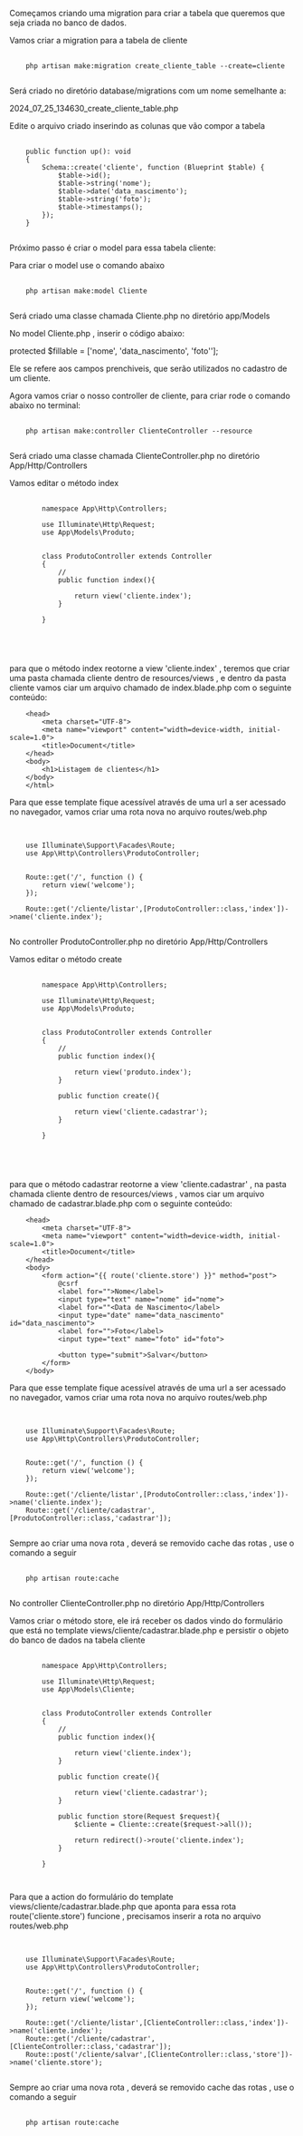Começamos criando uma migration para criar a tabela que queremos que seja criada no banco de dados.

Vamos criar a migration para a tabela de cliente

<pre class="language-php">
  <code class="language-php">
    php artisan make:migration create_cliente_table --create=cliente
  </code>
</pre>

Será criado no diretório database/migrations com um nome semelhante a:

2024_07_25_134630_create_cliente_table.php

Edite o arquivo criado inserindo as colunas que vão compor a tabela

<pre class="language-php">
  <code class="language-php">
    public function up(): void
    {
        Schema::create('cliente', function (Blueprint $table) {
            $table->id();
            $table->string('nome');
            $table->date('data_nascimento');
			$table->string('foto');
            $table->timestamps();
        });
    }
  </code>
</pre>

Próximo passo é criar o model para essa tabela cliente:

Para criar o model use o comando abaixo

<pre class="language-php">
  <code class="language-php">
    php artisan make:model Cliente
  </code>
</pre>

Será criado uma classe chamada Cliente.php no diretório app/Models

No model Cliente.php , inserir o código abaixo:

protected $fillable = ['nome', 'data_nascimento', 'foto''];

Ele se refere aos campos prenchiveis, que serão utilizados no cadastro de um cliente.

Agora vamos criar o nosso controller de cliente, para criar rode o comando abaixo no terminal:

<pre class="language-php">
  <code class="language-php">
    php artisan make:controller ClienteController --resource
  </code>
</pre>

Será criado uma classe chamada ClienteController.php no diretório App/Http/Controllers

Vamos editar o método index 


<pre class="language-php">
  <code class="language-php">
		namespace App\Http\Controllers;

		use Illuminate\Http\Request;
		use App\Models\Produto;


		class ProdutoController extends Controller
		{
			//
			public function index(){

				return view('cliente.index');
			}

		}


 
  </code>
</pre>

para que o método index reotorne a view 'cliente.index' , teremos que criar uma pasta chamada cliente dentro de resources/views ,
e dentro da pasta cliente vamos ciar um arquivo chamado de index.blade.php com o seguinte conteúdo:

		
		<head>
			<meta charset="UTF-8">
			<meta name="viewport" content="width=device-width, initial-scale=1.0">
			<title>Document</title>
		</head>
		<body>
			<h1>Listagem de clientes</h1>
		</body>
		</html>


Para que esse  template fique acessível através de uma url a ser acessado no navegador, vamos criar uma rota nova no arquivo routes/web.php

<pre class="language-php">
  <code class="language-php">
	
	use Illuminate\Support\Facades\Route;
	use App\Http\Controllers\ProdutoController;


	Route::get('/', function () {
		return view('welcome');
	});

	Route::get('/cliente/listar',[ProdutoController::class,'index'])->name('cliente.index');
  </code>
</pre>

No controller ProdutoController.php no diretório App/Http/Controllers

Vamos editar o método create 


<pre class="language-php">
  <code class="language-php">
		namespace App\Http\Controllers;

		use Illuminate\Http\Request;
		use App\Models\Produto;


		class ProdutoController extends Controller
		{
			//
			public function index(){

				return view('produto.index');
			}
			
			public function create(){

				return view('cliente.cadastrar');
			}

		}


 
  </code>
</pre>

para que o método cadastrar reotorne a view 'cliente.cadastrar' , na pasta chamada cliente dentro de resources/views ,
vamos ciar um arquivo chamado de cadastrar.blade.php com o seguinte conteúdo:

		
		<head>
			<meta charset="UTF-8">
			<meta name="viewport" content="width=device-width, initial-scale=1.0">
			<title>Document</title>
		</head>
		<body>
			<form action="{{ route('cliente.store') }}" method="post">
				@csrf
				<label for="">Nome</label>    
				<input type="text" name="nome" id="nome">
				<label for=""<Data de Nascimento</label>
				<input type="date" name="data_nascimento" id="data_nascimento">
				<label for="">Foto</label>
				<input type="text" name="foto" id="foto">
				
				<button type="submit">Salvar</button>
			</form>
		</body>


Para que esse  template fique acessível através de uma url a ser acessado no navegador, vamos criar uma rota nova no arquivo routes/web.php

<pre class="language-php">
  <code class="language-php">
	
	use Illuminate\Support\Facades\Route;
	use App\Http\Controllers\ProdutoController;


	Route::get('/', function () {
		return view('welcome');
	});

	Route::get('/cliente/listar',[ProdutoController::class,'index'])->name('cliente.index');
	Route::get('/cliente/cadastrar',[ProdutoController::class,'cadastrar']);
  </code>
</pre>

Sempre ao criar  uma nova rota , deverá se removido cache das rotas , use  o comando a seguir

<pre class="language-php">
  <code class="language-php">
    php artisan route:cache
  </code>
</pre>

No controller ClienteController.php no diretório App/Http/Controllers

Vamos criar o método store, ele irá receber os dados vindo do formulário que está no template views/cliente/cadastrar.blade.php e persistir o objeto do banco de dados na tabela cliente

<pre class="language-php">
  <code class="language-php">
		namespace App\Http\Controllers;

		use Illuminate\Http\Request;
		use App\Models\Cliente;


		class ProdutoController extends Controller
		{
			//
			public function index(){

				return view('cliente.index');
			}

			public function create(){

				return view('cliente.cadastrar');
			}

			public function store(Request $request){
				$cliente = Cliente::create($request->all());

				return redirect()->route('cliente.index');
			}

		}
 
  </code>
</pre>

Para que a  action do formulário do template views/cliente/cadastrar.blade.php que aponta para essa rota route('cliente.store') funcione , precisamos inserir a  rota
no arquivo routes/web.php

<pre class="language-php">
  <code class="language-php">
	
	use Illuminate\Support\Facades\Route;
	use App\Http\Controllers\ProdutoController;


	Route::get('/', function () {
		return view('welcome');
	});

	Route::get('/cliente/listar',[ClienteController::class,'index'])->name('cliente.index');
	Route::get('/cliente/cadastrar',[ClienteController::class,'cadastrar']);
	Route::post('/cliente/salvar',[ClienteController::class,'store'])->name('cliente.store');
  </code>
</pre>

Sempre ao criar  uma nova rota , deverá se removido cache das rotas , use  o comando a seguir

<pre class="language-php">
  <code class="language-php">
    php artisan route:cache
  </code>
</pre>